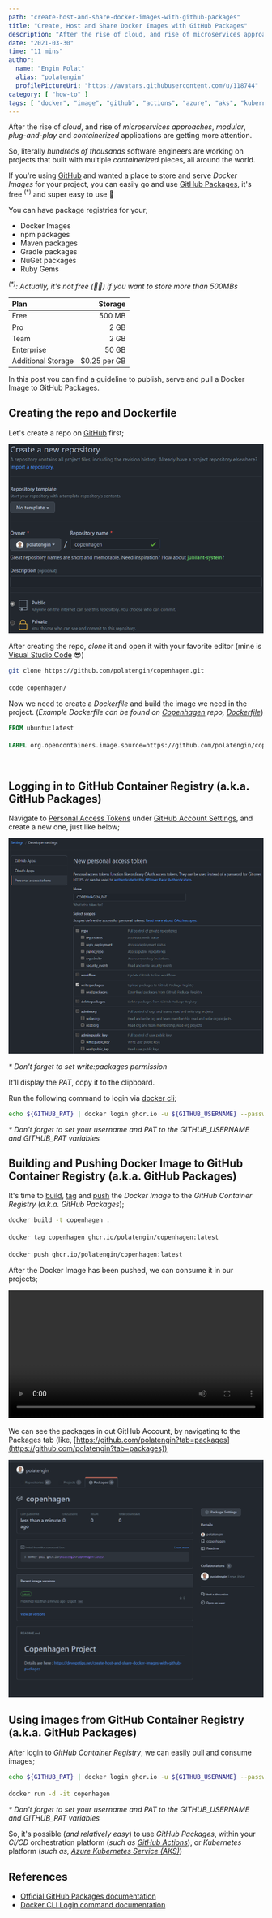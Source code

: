```yaml
---
path: "create-host-and-share-docker-images-with-github-packages"
title: "Create, Host and Share Docker Images with GitHub Packages"
description: "After the rise of cloud, and rise of microservices approaches, modular, plug-and-play and containerized applications are getting more attention.<br /><br />So, literally hundreds of thousands software engineers are working on projects that built with multiple containerized pieces, all around the world.<br /><br />If you're using GitHub and wanted a place to store and serve Docker Images for your project, you can easily go and use GitHub Packages, it's free and super easy to use 🥳"
date: "2021-03-30"
time: "11 mins"
author:
  name: "Engin Polat"
  alias: "polatengin"
  profilePictureUri: "https://avatars.githubusercontent.com/u/118744"
category: [ "how-to" ]
tags: [ "docker", "image", "github", "actions", "azure", "aks", "kubernetes" ]
---
```

After the rise of _cloud_, and rise of _microservices approaches_, _modular_, _plug-and-play_ and _containerized_ applications are getting more attention.

So, literally _hundreds of thousands_ software engineers are working on projects that built with multiple _containerized_ pieces, all around the world.

If you're using [GitHub](https://github.com) and wanted a place to store and serve _Docker Images_ for your project, you can easily go and use [GitHub Packages](https://github.com/features/packages), it's free <sup>(*)</sup> and super easy to use 🥳

You can have package registries for your;

- Docker Images
- npm packages
- Maven packages
- Gradle packages
- NuGet packages
- Ruby Gems

_<sup>(*)</sup>: Actually, it's not free (🤦‍♂️) if you want to store more than 500MBs_

|Plan|Storage|
|:---|---:|
|Free|500 MB|
|Pro|2 GB|
|Team|2 GB|
|Enterprise|50 GB|
|Additional Storage|$0.25 per GB|

In this post you can find a guideline to publish, serve and pull a Docker Image to GitHub Packages.

## Creating the repo and Dockerfile

Let's create a repo on [GitHub](https://github.com) first;

![GitHub create repository screenshot](../_static/assets/2021/03/github-packages-0.png)

After creating the repo, _clone_ it and open it with your favorite editor (mine is [Visual Studio Code](https://code.visualstudio.com) 😎)

```bash
git clone https://github.com/polatengin/copenhagen.git

code copenhagen/
```

Now we need to create a _Dockerfile_ and build the image we need in the project. (_Example Dockerfile can be found on [Copenhagen](https://github.com/polatengin/copenhagen) repo, [Dockerfile](https://github.com/polatengin/copenhagen/blob/master/Dockerfile)_)

```dockerfile
FROM ubuntu:latest

LABEL org.opencontainers.image.source=https://github.com/polatengin/copenhagen
```

<br />

## Logging in to GitHub Container Registry (a.k.a. GitHub Packages)

Navigate to [Personal Access Tokens](https://github.com/settings/tokens) under [GitHub Account Settings](https://github.com/settings/profile), and create a new one, just like below;

![GitHub create personal access token screenshot](../_static/assets/2021/03/github-packages-1.png)

_* Don't forget to set write:packages permission_

It'll display the _PAT_, copy it to the clipboard.

Run the following command to login via [docker cli](https://docs.docker.com/engine/reference/commandline/login/);

```bash
echo ${GITHUB_PAT} | docker login ghcr.io -u ${GITHUB_USERNAME} --password-stdin
```

_* Don't forget to set your username and PAT to the GITHUB&#95;USERNAME and GITHUB&#95;PAT variables_

## Building and Pushing Docker Image to GitHub Container Registry (a.k.a. GitHub Packages)

It's time to [build](https://docs.docker.com/engine/reference/commandline/build/), [tag](https://docs.docker.com/engine/reference/commandline/tag/) and [push](https://docs.docker.com/engine/reference/commandline/push/) the _Docker Image_ to the _GitHub Container Registry_ (_a.k.a. GitHub Packages_);

```bash
docker build -t copenhagen .

docker tag copenhagen ghcr.io/polatengin/copenhagen:latest

docker push ghcr.io/polatengin/copenhagen:latest
```

After the Docker Image has been pushed, we can consume it in our projects;

<video controls style="width:100%">
  <source src="../_static/assets/2021/03/github-packages-2.mp4" type="video/mp4" />
</video>

We can see the packages in out GitHub Account, by navigating to the Packages tab (like, [https://github.com/polatengin?tab=packages](https://github.com/polatengin?tab=packages))

![GitHub Packages screenshot](../_static/assets/2021/03/github-packages-3.png)

## Using images from GitHub Container Registry (a.k.a. GitHub Packages)

After login to _GitHub Container Registry_, we can easily pull and consume images;

```bash
echo ${GITHUB_PAT} | docker login ghcr.io -u ${GITHUB_USERNAME} --password-stdin

docker run -d -it copenhagen
```

_* Don't forget to set your username and PAT to the GITHUB&#95;USERNAME and GITHUB&#95;PAT variables_

So, it's possible (_and relatively easy_) to use _GitHub Packages_, within your _CI/CD_ orchestration platform (_such as [GitHub Actions](https://github.com/features/actions)_), or _Kubernetes_ platform (_such as, [Azure Kubernetes Service (AKS)](https://docs.microsoft.com/en-us/azure/aks/)_)

## References

- [Official GitHub Packages documentation](https://docs.github.com/en/packages/learn-github-packages/about-github-packages)
- [Docker CLI Login command documentation](https://docs.docker.com/engine/reference/commandline/login/)
